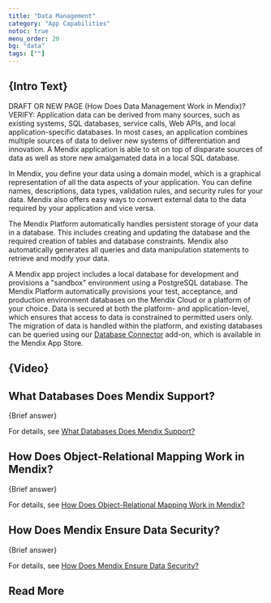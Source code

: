 ```yaml
---
title: "Data Management"
category: "App Capabilities"
notoc: true
menu_order: 20
bg: "data"
tags: [""]
---
```


## {Intro Text}

DRAFT OR NEW PAGE (How Does Data Management Work in Mendix)? VERIFY: Application data can be derived from many sources, such as existing systems, SQL databases, service calls, Web APIs, and local application-specific databases. In most cases, an application combines multiple sources of data to deliver new systems of differentiation and innovation. A Mendix application is able to sit on top of disparate sources of data as well as store new amalgamated data in a local SQL database.

In Mendix, you define your data using a domain model, which is a graphical representation of all the data aspects of your application. You can define names, descriptions, data types, validation rules, and security rules for your data. Mendix also offers easy ways to convert external data to the data required by your application and vice versa.

The Mendix Platform automatically handles persistent storage of your data in a database. This includes creating and updating the database and the required creation of tables and database constraints. Mendix also automatically generates all queries and data manipulation statements to retrieve and modify your data.

A Mendix app project includes a local database for development and provisions a "sandbox" environment using a PostgreSQL database. The Mendix Platform automatically provisions your test, acceptance, and production environment databases on the Mendix Cloud or a platform of your choice. Data is secured at both the platform- and application-level, which ensures that access to data is constrained to permitted users only. The migration of data is handled within the platform, and existing databases can be queried using our [Database Connector](https://appstore.home.mendix.com/link/app/2888/) add-on, which is available in the Mendix App Store.

## {Video}

## What Databases Does Mendix Support?

{Brief answer}

For details, see [What Databases Does Mendix Support?](data-storage#database-support)

## How Does Object-Relational Mapping Work in Mendix?

{Brief answer}

For details, see [How Does Object-Relational Mapping Work in Mendix?](data-storage#object-relational-mapping)

## How Does Mendix Ensure Data Security?

{Brief answer}

For details, see [How Does Mendix Ensure Data Security?](data-security#ensure-data-security)

## Read More
